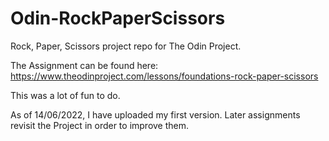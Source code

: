 # Odin-RockPaperScissors

Rock, Paper, Scissors project repo for The Odin Project.

The Assignment can be found here:
https://www.theodinproject.com/lessons/foundations-rock-paper-scissors



This was a lot of fun to do. 

As of 14/06/2022, I have uploaded my first version. Later assignments revisit the Project in order to improve them.
